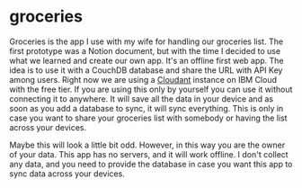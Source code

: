 # groceries

Groceries is the app I use with my wife for handling our groceries list. The first prototype was a Notion document, but with the time I decided to use what we learned and create our own app. It's an offline first web app. The idea is to use it with a CouchDB database and share the URL with API Key among users. Right now we are using a [Cloudant](https://www.ibm.com/es-es/cloud/cloudant) instance on IBM Cloud with the free tier. If you are using this only by yourself you can use it without connecting it to anywhere. It will save all the data in your device and as soon as you add a database to sync, it will sync everything. This is only in case you want to share your groceries list with somebody or having the list across your devices.

Maybe this will look a little bit odd. However, in this way you are the owner of your data. This app has no servers, and it will work offline. I don't collect any data, and you need to provide the database in case you want this app to sync data across your devices. 

